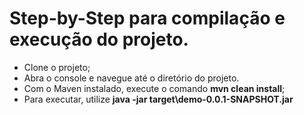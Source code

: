 # Step-by-Step para compilação e execução do projeto.

- Clone o projeto;
- Abra o console e navegue até o diretório do projeto.
- Com o Maven instalado, execute o comando **mvn clean install**;
- Para executar, utilize **java -jar target\demo-0.0.1-SNAPSHOT.jar**